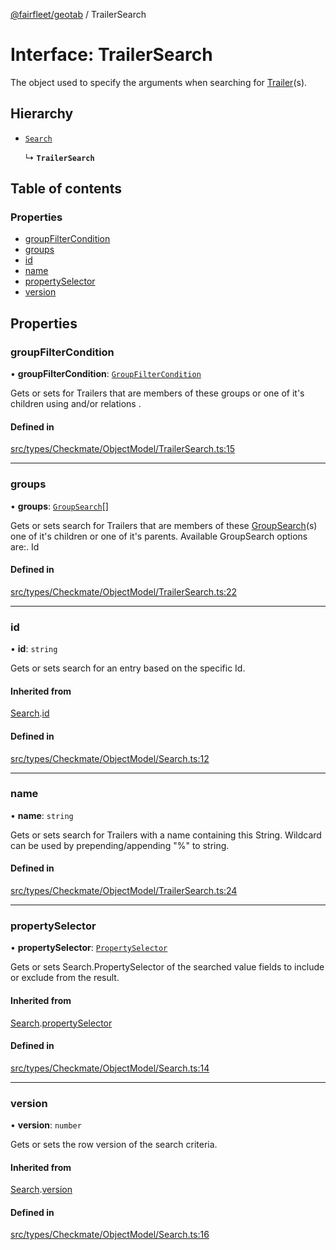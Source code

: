 [@fairfleet/geotab](../README.md) / TrailerSearch

# Interface: TrailerSearch

The object used to specify the arguments when searching for
 [Trailer](Trailer.md)(s).

## Hierarchy

- [`Search`](Search.md)

  ↳ **`TrailerSearch`**

## Table of contents

### Properties

- [groupFilterCondition](TrailerSearch.md#groupfiltercondition)
- [groups](TrailerSearch.md#groups)
- [id](TrailerSearch.md#id)
- [name](TrailerSearch.md#name)
- [propertySelector](TrailerSearch.md#propertyselector)
- [version](TrailerSearch.md#version)

## Properties

### groupFilterCondition

• **groupFilterCondition**: [`GroupFilterCondition`](GroupFilterCondition.md)

Gets or sets for Trailers that are members of these groups or one of it's children using and/or relations .

#### Defined in

[src/types/Checkmate/ObjectModel/TrailerSearch.ts:15](https://github.com/fairfleet/geotab/blob/b682f10/src/types/Checkmate/ObjectModel/TrailerSearch.ts#L15)

___

### groups

• **groups**: [`GroupSearch`](GroupSearch.md)[]

Gets or sets search for Trailers that are members of these [GroupSearch](GroupSearch.md)(s) one of
 it's children or
 one of it's parents. Available GroupSearch options are:.
 <list><item><description>Id</description></item></list>

#### Defined in

[src/types/Checkmate/ObjectModel/TrailerSearch.ts:22](https://github.com/fairfleet/geotab/blob/b682f10/src/types/Checkmate/ObjectModel/TrailerSearch.ts#L22)

___

### id

• **id**: `string`

Gets or sets search for an entry based on the specific Id.

#### Inherited from

[Search](Search.md).[id](Search.md#id)

#### Defined in

[src/types/Checkmate/ObjectModel/Search.ts:12](https://github.com/fairfleet/geotab/blob/b682f10/src/types/Checkmate/ObjectModel/Search.ts#L12)

___

### name

• **name**: `string`

Gets or sets search for Trailers with a name containing this String. Wildcard can be used by prepending/appending "%" to string.

#### Defined in

[src/types/Checkmate/ObjectModel/TrailerSearch.ts:24](https://github.com/fairfleet/geotab/blob/b682f10/src/types/Checkmate/ObjectModel/TrailerSearch.ts#L24)

___

### propertySelector

• **propertySelector**: [`PropertySelector`](PropertySelector.md)

Gets or sets Search.PropertySelector of the searched value fields to include or exclude from the result.

#### Inherited from

[Search](Search.md).[propertySelector](Search.md#propertyselector)

#### Defined in

[src/types/Checkmate/ObjectModel/Search.ts:14](https://github.com/fairfleet/geotab/blob/b682f10/src/types/Checkmate/ObjectModel/Search.ts#L14)

___

### version

• **version**: `number`

Gets or sets the row version of the search criteria.

#### Inherited from

[Search](Search.md).[version](Search.md#version)

#### Defined in

[src/types/Checkmate/ObjectModel/Search.ts:16](https://github.com/fairfleet/geotab/blob/b682f10/src/types/Checkmate/ObjectModel/Search.ts#L16)
